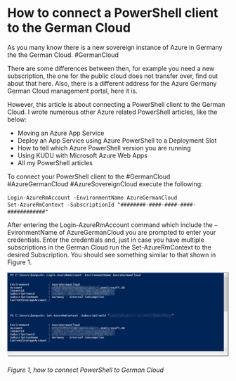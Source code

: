 # How to connect a PowerShell client to the German Cloud

As you many know there is a new sovereign instance of Azure in Germany the the German Cloud.  #GermanCloud

There are some differences between then, for example you need a new subscription, the one for the public cloud does not transfer over, find out about that here.  Also, there is a different address for the Azure Germany German Cloud management portal, here it is.

However, this article is about connecting a PowerShell client to the German Cloud.  I wrote numerous other Azure related PowerShell articles, like the below:

+ Moving an Azure App Service
+ Deploy an App Service using Azure PowerShell to a Deployment Slot
+ How to tell which Azure PowerShell version you are running
+ Using KUDU with Microsoft Azure Web Apps
+ All my PowerShell articles

To connect your PowerShell client to the #GermanCloud #AzureGermanCloud #AzureSovereignCloud execute the following:

```
Login-AzureRmAccount -EnvironmentName AzureGermanCloud
Set-AzureRmContext -SubscriptionId "########-####-####-####-############"
```

After entering the Login-AzureRmAccount command which include the –EvironmentName of AzureGermanCloud you are prompted to enter your credentials.  Enter the credentials and, just in case you have multiple subscriptions in the German Cloud run the Set-AzureRmContext to the desired Subscription.  You should see something similar to that shown in Figure 1.

![how to connect PowerShell to German Cloud][FIGURE1]
###### Figure 1, how to connect PowerShell to German Cloud

[FIGURE1]: ../images/2017/msdn-1155.png "Figure 1, how to connect PowerShell to German Cloud"

